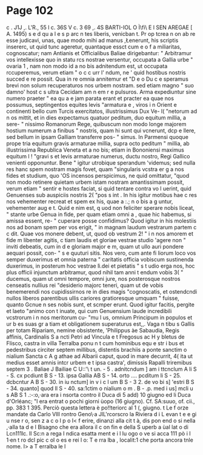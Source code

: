 # Page 102

c . J1J ,. L'R., 55 l c. 36S V c. 3 69 ,. 4S BARTI-IOL O Ì\fi\ E l SEN AREGAE [ A. 1495) s e d qu a l e s p arc n tes liberis, venicban t. Pr op tcrea n on ab re esse judicavi, unas, quae modo mihi ad manus ,Łenerunt, his scriptis insererc, ut quid tunc ageretur, quantaque essct cum e o f a miliaritas, cognoscatur; nam Antianis et Officialibus Baliae dirigebantur: " Arbitramur vos intellexisse quo in statu rcs nostrae versentur, occupata a Gallia urbe " ovaria 1 , nam non modo id a no bis adnitendum est, ut occupata rccuperemus, verum etiam " o c c urr l' ndum, ne ' quid hostibus nostris succed e re possit. Qua in re omnia annitemur et "D e o Du c e speramus brevi non solum recuperaturos nos urbem nostram. sed etiam magno " suo damno' host c s ultra Cecidam am n em r e pulsuros. Arma expediuntur sine numero praeter " ea qu a e jam parata erant et practer ea quae nos possumus, septingentos equites levis "armatura e , viros i n Orient e continenti bello cum Turcis exercitatos, illustrissimus Dux Ve- l( "netorum ad n os mittit, et in dies expectamus quatuor peditum, duo equitum millia, a sere- " nissimo Romanorum Rege, quibuscum non modo longe majorem hostium numerum a finibus " nostris, quam hi sunt qui vcnerunt, dcp e llere, sed bellum in ipsam Galliam transferre pos- " simus. In Parmensi quoque prope tria equitum gravis armaturae millia, supra octo peditum " millia, ab illustrissima Republica Veneta et a no bis; etiam in Bononiensi maximus equitum l ! "gravi s et levis armaturae numerus, ductu nostro, Regi Gallico venienti opponuntur. Bene " igitur utrobique sperandum 'videmus; sed nulla res hanc spem nostram magis fovet, quam "singularis vcstra er g a nos fides et studium, quo \'OS incensos perspicimus, ne quid omittatur, "quod non modo retinere quietam urbem istam nostram amantissimam possit, verum etiam " sentir e hostes faciat, si quid tentare contra vo l uerint, quid Genuenses sub auspiciis nostris 2( "pos s int . In his igitur motibus hae c res nos vehementer recreat et spem ex his, quae a :.; n o bis a g untur, vehementer aug e t. Quid e nim est, q uod non feliciter sperare nobis liceat, " stante urbe Genua in fide, per quam etiam omni a , quae hic habemus, si amissa essent, re- " cuperare posse confidimus? Quod igitur in his molestiis nos ad bonam spem per vos erigit, " in magnam laudum vestrarum partem c c dit. Quae vos monere debent, ut, quod ob vestrum 2! " i n nos amorem et fide m libenter agitis, c tiam laudis et gloriae vestrae studio 'agere non " inviti debeatis, cum in d e gloriam major e m, quam ut ullo auri pondere aequari possit, con- " s e quuturi sitis. Nos vero, cum ante fi liorum loco vos semper duxerimus et omnia paterna " caritatis officia vobiscum sustinenda duxerimus, in posterum hoc vestrae lì.dei et pietatis " s t udio erga nos, hoc plus officii injunctum arbitramur, quod nihil tam anni t endum vobis 3( " ducemus, quam ut omni tempore, omni jure, nos posterosque nostros censeatis nullius rei "desiderio majorc teneri, quam ut de vobis benemerendi nos cupidissirnos re in dies magis "cognoscatis, et ostendcndi nullos liberos parentibus ullis cariores gratioresque umquam " fuisse, quanto Gcnue n ses nobis sunt, et scmper erunt. Quod igitur facitis, pergite et laeto "animo con t inuate, qui cum Genuensium laude incredibili vcstrorum i n nos meritorum cu- "mu l us, omnium Principum in populos et ur b es suas gr a tiam et obligationem superaturus est,,. Vaga n tibu s Gallis per totam Ripariam, nemine obsistente, 'Philippus àe Sabaudia, Regis affinis, Cardinalis S a ncti Petri ad Vincula e t Fregosus ac H y bletus de Flisco, castra in villa Terralba ponu n t cum hominibus equ e str i bus et pedestribus circiter septem millibus, distentis brachiis a ponte sanctim o nialium Sancta c A g athae ad Albarii caput, quod in mare decurrit, 4( ita ut medius esset amnis intcr urbem e t ipsa castra', dimissis Rapalli triremibus septem 3 . Baliae J Bailiae C U::'\ t un. - 5 . adnitcndum ] am i ttcnclum A li S - S. cx pcdiunt B S - 13. ipsa Gallia AB S - 14. orto .... pcditum li S - 25. dcbcntur A B S - 30. in iu nctum] in v i c l um B S - 3 2. de vo bi s] \'estri B S - 34. quanto] quod Il S - 40. sa:1ctim o nialium o m . B - .p. med i us] mcli u s AB S 1 .:-:o,·ara era i nsorta contro il Duca di 5 add) 10 giugno ed li Duca d'Orléanc; \"l era entrat o pochi giorni ùopo (16 giugno). Cf. SA:suuo, of. cii., pp. 383 1 395. Perciò questa lettera è po!!teriorc al 1 (, giugno. t Le f orze mandate da Carlo VllI rontro Geno\·a JlL'rcorscro la Riviera d i L evan t e e gi u nse r o, sen z a c o l p o I< f erire, dinanzi alla cit t à, dis pon end o si nella ,·alla ta d e l Bisagno che era allora il c on fin e della S uperb a ùal lat o di Lcn111lc. Il Sc:n a rega I ndica esatta ment e i l lu ogo o ve si acca 111 pò i I 1·en t ro dcl pic c ol o es e rei l o: T e rra lba , localit:1 che porta ancora tnle nome. I> a T erralba le l